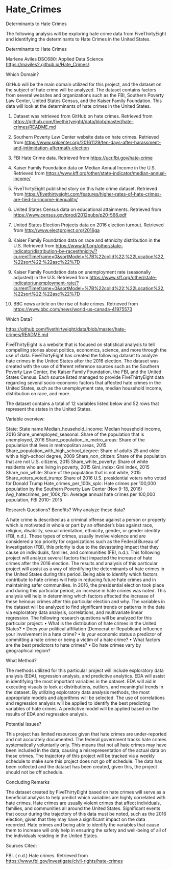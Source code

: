 # Hate_Crimes
Determinants to 
Hate Crimes 

The following analysis will be exploring hate crime data from FiveThirtyEight and identifying the determinants to Hate Crimes in the United States. 

Determinants to Hate Crimes

Marlene Aviles
DSC680: Applied Data Science
https://maviles2.github.io/Hate_Crimes/.


Which Domain?

GitHub will be the main domain utilized for this project, and the dataset on the subject of hate crime will be analyzed. The dataset contains factors from several websites and organizations such as the FBI, Southern Poverty Law Center, United States Census, and the Kaiser Family Foundation. This data will look at the determinants of hate crimes in the United States. 
 
1. Dataset was retrieved from GitHub on hate crimes. Retrieved from https://github.com/fivethirtyeight/data/blob/master/hate-crimes/README.md

2. Southern Poverty Law Center website data on hate crimes. Retrieved from https://www.splcenter.org/20161129/ten-days-after-harassment-and-intimidation-aftermath-election

3. FBI Hate Crime data. Retrieved from https://ucr.fbi.gov/hate-crime

4. Kaiser Family Foundation data on Median Annual Income in the U.S. Retrieved from https://www.kff.org/other/state-indicator/median-annual-income/

5. FiveThirtyEight published story on this hate crime dataset. Retrieved from https://fivethirtyeight.com/features/higher-rates-of-hate-crimes-are-tied-to-income-inequality/

6. United States Census data on educational attainments. Retrieved from https://www.census.gov/prod/2012pubs/p20-566.pdf

7. United States Election Projects data on 2016 election turnout. Retrieved from http://www.electproject.org/2016ga 

8. Kaiser Family Foundation data on race and ethnicity distribution in the U.S. Retrieved from https://www.kff.org/other/state-indicator/distribution-by-raceethnicity/?currentTimeframe=0&sortModel=%7B%22colId%22:%22Location%22,%22sort%22:%22asc%22%7D


9. Kaiser Family Foundation data on unemployment rate (seasonally adjusted) in the U.S. Retrieved from https://www.kff.org/other/state-indicator/unemployment-rate/?currentTimeframe=0&sortModel=%7B%22colId%22:%22Location%22,%22sort%22:%22asc%22%7D

10. BBC news article on the rise of hate crimes. Retrieved from https://www.bbc.com/news/world-us-canada-41975573


Which Data?

https://github.com/fivethirtyeight/data/blob/master/hate-crimes/README.md

FiveThirtyEight is a website that is focused on statistical analysis to tell compelling stories about politics, economics, science, and more through the use of data. FiveThirtyEight has created the following dataset to analyze hate crimes in the United States after the 2016 election. The dataset was created with the use of different reference sources such as the Southern Poverty Law Center, the Kaiser Family Foundation, the FBI, and the United States Census. Each source listed managed to provide FiveThirtyEight data regarding several socio-economic factors that affected hate crimes in the United States, such as the unemployment rate, median household income, distribution on race, and more. 

The dataset contains a total of 12 variables listed below and 52 rows that represent the states in the United States.

Variable overview:

State: State name 
Median_household_income: Median household income, 2016
Share_unemployed_seasonal: Share of the population that is unemployed, 2016
Share_population_in_metro_areas: Share of the population that lives in metropolitan areas, 2015
Share_population_with_high_school_degree: Share of adults 25 and older with a high-school degree, 2009
Share_non_citizen: Share of the population that are not U.S. citizens, 2015
Share_white_poverty: Share of white residents who are living in poverty, 2015
Gini_index: Gini index, 2015
Share_non_white: Share of the population that is not white, 2015
Share_voters_voted_trump: Share of 2016 U.S. presidential voters who voted for Donald Trump
Hate_crimes_per_100k_splc: Hate crimes per 100,000 population by the Southern Poverty Law Center (Nov 9-18, 2016)
Avg_hatecrimes_per_100k_fbi: Average annual hate crimes per 100,000 population, FBI 2010- 2015



Research Questions? Benefits? Why analyze these data?

A hate crime is described as a criminal offense against a person or property which is motivated in whole or part by an offender’s bias against race, religion, disability, sexual orientation, ethnicity, gender, or gender identity (FBI, n.d.). These types of crimes, usually involve violence and are considered a top priority for organizations such as the Federal Bureau of Investigation (FBI), this priority is due to the devastating impact that they cause on individuals, families, and communities (FBI, n.d.). This following project will analyze several factors that impacted the increase of hate crimes after the 2016 election. The results and analysis of this particular project will assist as a way of identifying the determinants of hate crimes in the United States during this period. Being able to identify which factors contribute to hate crimes will help in reducing future hate crimes and in maintaining safer communities. In 2016, the presidential election took place and during this particular period, an increase in hate crimes was noted. This analysis will help in determining which factors affected the increase of these heinous crimes after this particular election and why. The variables in the dataset will be analyzed to find significant trends or patterns in the data via exploratory data analysis, correlations, and multivariate linear regression. The following research questions will be analyzed for this particular project:
•	What is the distribution of hate crimes in the United States?
•	Does your political affiliation (Democrat or Republican) influence your involvement in a hate crime?
•	Is your economic status a predictor of committing a hate crime or being a victim of a hate crime?
•	What factors are the best predictors to hate crimes? 
•	Do hate crimes vary by geographical region?

What Method?

The methods utilized for this particular project will include exploratory data analysis (EDA), regression analysis, and predictive analytics. EDA will assist in identifying the most important variables in the dataset. EDA will aid in executing visuals to look at distributions, outliers, and meaningful trends in the dataset. By utilizing exploratory data analysis methods, the most appropriate models and algorithms will be selected. The use of correlations and regression analysis will be applied to identify the best predicting variables of hate crimes. A predictive model will be applied based on the results of EDA and regression analysis. 


Potential Issues?

This project has limited resources given that hate crimes are under-reported and not accurately documented. The federal government tracks hate crimes systematically voluntarily only. This means that not all hate crimes may have been included in the data, causing a misrepresentation of the actual data on these crimes. The trajectory of this project will be tracked via a weekly schedule to make sure this project does not go off schedule. The data has been collected and the dataset has been created, given this, the project should not be off schedule. 


Concluding Remarks

The dataset created by FiveThirtyEight based on hate crimes will serve as a beneficial analysis to help predict which variables are highly correlated with hate crimes. Hate crimes are usually violent crimes that affect individuals, families, and communities all around the United States. Significant events that occur during the trajectory of this data must be noted, such as the 2016 election, given that they may have a significant impact on the data recorded. Hate crimes and being able to identify the variables that cause them to increase will only help in ensuring the safety and well-being of all of the individuals residing in the United States. 


Sources Cited:

FBI. ( n.d.) Hate crimes. Retrieved from https://www.fbi.gov/investigate/civil-rights/hate-crimes

